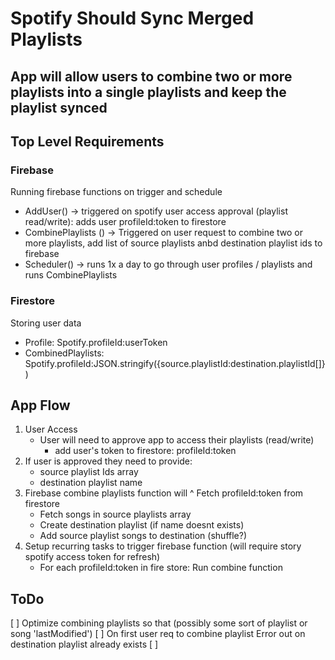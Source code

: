 # Spotify Should Sync Merged Playlists
## App will allow users to combine two or more playlists into a single playlists and keep the playlist synced
      
## Top Level Requirements
### Firebase
Running firebase functions on trigger and schedule
* AddUser() -> triggered on spotify user access approval (playlist read/write): adds user profileId:token to firestore
* CombinePlaylists () -> Triggered on user request to combine two or more playlists, add list of source playlists anbd destination playlist ids to firebase
* Scheduler() -> runs 1x a day to go through user profiles / playlists and runs CombinePlaylists
### Firestore
Storing user data
* Profile: Spotify.profileId:userToken
* CombinedPlaylists: Spotify.profileId:JSON.stringify({source.playlistId:destination.playlistId[]})

## App Flow
1. User Access
   * User will need to approve app to access their playlists (read/write)
      * add user's token to firestore: profileId:token
2. If user is approved they need to provide:
   * source playlist Ids array
   * destination playlist name
3. Firebase combine playlists function will 
   ^ Fetch profileId:token from firestore
   * Fetch songs in source playlists array
   * Create destination playlist (if name doesnt exists)
   * Add source playlist songs to destination (shuffle?)
4. Setup recurring tasks to trigger firebase function (will require story spotify access token for refresh)
   * For each profileId:token in fire store: Run combine function
   

## ToDo
[ ] Optimize combining playlists so that (possibly some sort of playlist or song 'lastModified') 
[ ] On first user req to combine playlist Error out on destination playlist already exists
[ ]

